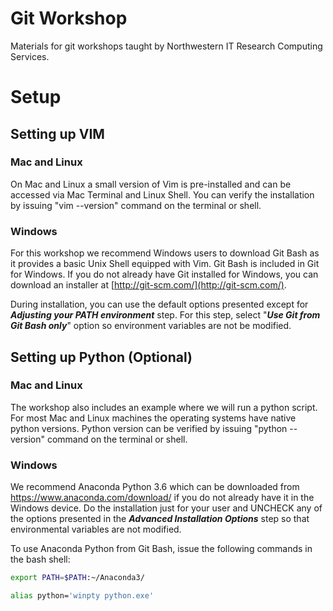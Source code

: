 # Git Workshop

Materials for git workshops taught by Northwestern IT Research Computing
Services.

# Setup

## Setting up VIM

### Mac and Linux
On Mac and Linux a small version of Vim is pre-installed and can be
accessed via Mac Terminal and Linux Shell. You can verify the
installation by issuing "vim --version" command on the terminal or shell.

### Windows
For this workshop we recommend Windows users to download Git Bash as
it provides a basic Unix Shell equipped with Vim. Git Bash is included in
Git for Windows. If you do not already have Git installed for Windows,
you can download an installer at [http://git-scm.com/](http://git-scm.com/).

During installation, you can use the default options presented except
for **_Adjusting your PATH environment_** step. For this step, select "**_Use
Git from Git Bash only_**" option so environment variables are not
be modified.


## Setting up Python (Optional)

### Mac and Linux
The workshop also includes an example where we will run a python script.
For most Mac and Linux machines the operating systems have native python
versions. Python version can be verified by issuing "python --version"
command on the terminal or shell.

### Windows
We recommend Anaconda Python 3.6 which can be downloaded from
https://www.anaconda.com/download/ if you do not already have it in the
Windows device. Do the installation just for your user and UNCHECK any
of the options presented in the **_Advanced Installation Options_** step
so that environmental variables are not modified.

To use Anaconda Python from Git Bash, issue the following commands in the
bash shell:
```bash
export PATH=$PATH:~/Anaconda3/
```
```bash
alias python='winpty python.exe'
```

